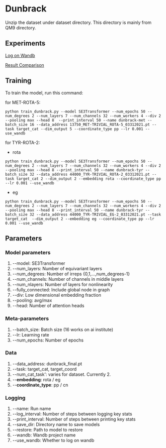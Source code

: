 # Dunbrack

Unzip the dataset under dataset directory. This directory is mainly from QM9 directory.

## Experiments
[Log on Wandb](https://wandb.ai/vwslz/equivariant-attention-dunbrack?workspace=user-vwslz)

[Result Comparison](https://docs.google.com/spreadsheets/d/1gb_oLTwC3zbwXrm2OB2Q5SfGFSU6cdRtMmb7RHTa1gg/edit?usp=sharing)

## Training

To train the model, run this command:

for MET-ROTA-5:
```train
python train_dunbrack.py --model SE3Transformer --num_epochs 50 --num_degrees 2 --num_layers 7 --num_channels 32 --num_workers 4 --div 2 --pooling max --head 8  --print_interval 50 --name dunbrack-met --batch_size 16 --data_address 13750_MET-TRIVIAL_ROTA-5_03312021.pt --task target_cat --dim_output 5 --coordinate_type pp --lr 0.001 --use_wandb
```
for TYR-ROTA-2:
- rota
```train
python train_dunbrack.py --model SE3Transformer --num_epochs 50 --num_degrees 2 --num_layers 7 --num_channels 32 --num_workers 4 --div 2 --pooling max --head 8 --print_interval 50 --name dunbrack-tyr --batch_size 32 --data_address 44000_TYR-TRIVIAL_ROTA-2_03312021.pt --task target_cat 2 --dim_output 2 --embedding rota --coordinate_type pp --lr 0.001 --use_wandb
```
- eg
```train
python train_dunbrack.py --model SE3Transformer --num_epochs 50 --num_degrees 2 --num_layers 7 --num_channels 32 --num_workers 4 --div 2 --pooling max --head 8 --print_interval 50 --name dunbrack-tyr --batch_size 32 --data_address 44000_TYR-TRIVIAL_EG-2_03312021.pt --task target_cat  --dim_output 2 --embedding eg --coordinate_type pp --lr 0.001 --use_wandb
```

## Parameters
### Model parameters
1. --model: SE3Transformer
2. --num_layers: Number of equivariant layers
3. --num_degrees: Number of irreps {0,1,...,num_degrees-1}
4. --num_channels: Number of channels in middle layers
5. --num_nlayers: Number of layers for nonlinearity
6. --fully_connected: Include global node in graph
7. --div: Low dimensional embedding fraction
8. --pooling: avg/max
9. --head: Number of attention heads

### Meta-parameters
1. --batch_size: Batch size (16 works on ai institute)
2. --lr: Learning rate 
3. --num_epochs: Number of epochs

### Data
1. --data_address: dunbrack_final.pt
2. --task: target_cat, target_coord
3. --num_cat_task': varies for dataset. Currently 2.
4. --**embedding**: rota / eg
5. --**coordinate_type**: pp / cn

### Logging
1. --name: Run name
2. --log_interval: Number of steps between logging key stats
3. --print_interval: Number of steps between printing key stats
4. --save_dir: Directory name to save models
5. --restore: Path to model to restore
6. --wandb: Wandb project name
7. --use_wandb: Whether to log on wandb
